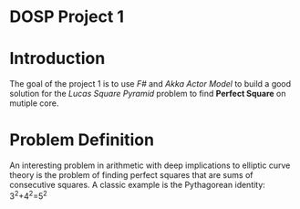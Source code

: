 # DOSP Project 1
Introduction
=

The goal of the project 1 is to use _F#_ and _Akka Actor Model_ to build a good solution for the _Lucas Square Pyramid_ problem to find __Perfect Square__ on mutiple core.<br>

Problem Definition
=
An interesting problem in arithmetic with deep implications to elliptic curve theory is the problem of finding perfect squares that are sums of consecutive squares. A classic example is the Pythagorean identity:<br>
3<sup>2</sup>+4<sup>2</sup>=5<sup>2</sup>
